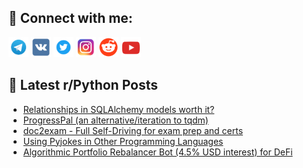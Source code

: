 ## 🔎 Connect with me:
[<img src="https://github.com/bullbesh/bullbesh/blob/main/images/Telegram.png" width="32" height="32" />](https://t.me/bullbesh)
[<img src="https://github.com/bullbesh/bullbesh/blob/main/images/VK.png" width="32" height="32" />](https://vk.com/bullbesh)
[<img src="https://github.com/bullbesh/bullbesh/blob/main/images/Twitter.png" width="32" height="32" />](https://twitter.com/bullbesh1)
[<img src="https://github.com/bullbesh/bullbesh/blob/main/images/Instagram.png" width="32" height="32" />](https://www.instagram.com/bullbesh)
[<img src="https://github.com/bullbesh/bullbesh/blob/main/images/Reddit.png" width="32" height="32" />](https://www.reddit.com/user/bullbesh)
[<img src="https://github.com/bullbesh/bullbesh/blob/main/images/YouTube.png" width="32" height="32" />](https://www.youtube.com/channel/UCtfjRs6uzgq5mfm8S06WTcg)

## 📕 Latest r/Python Posts
<!-- BLOG-POST-LIST:START -->
- [Relationships in SQLAlchemy models worth it?](https://www.reddit.com/r/Python/comments/1h6ij7r/relationships_in_sqlalchemy_models_worth_it/)
- [ProgressPal &lpar;an alternative/iteration to tqdm&rpar;](https://www.reddit.com/r/Python/comments/1h6hu9s/progresspal_an_alternativeiteration_to_tqdm/)
- [doc2exam - Full Self-Driving for exam prep and certs](https://www.reddit.com/r/Python/comments/1h6f71a/doc2exam_full_selfdriving_for_exam_prep_and_certs/)
- [Using Pyjokes in Other Programming Languages](https://www.reddit.com/r/Python/comments/1h6f3j4/using_pyjokes_in_other_programming_languages/)
- [Algorithmic Portfolio Rebalancer Bot &lpar;4.5% USD interest&rpar; for DeFi](https://www.reddit.com/r/Python/comments/1h65lsy/algorithmic_portfolio_rebalancer_bot_45_usd/)
<!-- BLOG-POST-LIST:END -->

